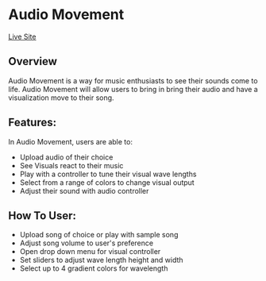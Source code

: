 # Audio Movement

[Live Site](https://kevinchu676.github.io/audio-movement/)

## Overview

Audio Movement is a way for music enthusiasts to see their sounds come to life. Audio Movement will allow users to bring in bring their audio and have a visualization move to their song.

## Features:

In Audio Movement, users are able to:

  * Upload audio of their choice
  * See Visuals react to their music
  * Play with a controller to tune their visual wave lengths
  * Select from a range of colors to change visual output
  * Adjust their sound with audio controller


## How To User:

  * Upload song of choice or play with sample song
  * Adjust song volume to user's preference
  * Open drop down menu for visual controller
  * Set sliders to adjust wave length height and width
  * Select up to 4 gradient colors for wavelength
